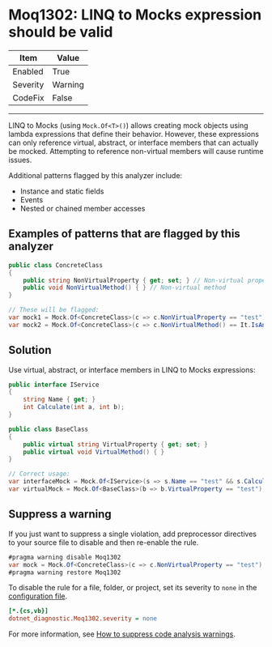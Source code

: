 # Moq1302: LINQ to Mocks expression should be valid

| Item     | Value   |
| -------- | ------- |
| Enabled  | True    |
| Severity | Warning |
| CodeFix  | False   |
---

LINQ to Mocks (using `Mock.Of<T>()`) allows creating mock objects using lambda expressions that define their behavior. However, these expressions can only reference virtual, abstract, or interface members that can actually be mocked. Attempting to reference non-virtual members will cause runtime issues.

Additional patterns flagged by this analyzer include:
- Instance and static fields
- Events
- Nested or chained member accesses

## Examples of patterns that are flagged by this analyzer

```csharp
public class ConcreteClass
{
    public string NonVirtualProperty { get; set; } // Non-virtual property
    public void NonVirtualMethod() { } // Non-virtual method
}

// These will be flagged:
var mock1 = Mock.Of<ConcreteClass>(c => c.NonVirtualProperty == "test"); // Moq1302
var mock2 = Mock.Of<ConcreteClass>(c => c.NonVirtualMethod() == It.IsAny<object>()); // Moq1302
```

## Solution

Use virtual, abstract, or interface members in LINQ to Mocks expressions:

```csharp
public interface IService
{
    string Name { get; }
    int Calculate(int a, int b);
}

public class BaseClass
{
    public virtual string VirtualProperty { get; set; }
    public virtual void VirtualMethod() { }
}

// Correct usage:
var interfaceMock = Mock.Of<IService>(s => s.Name == "test" && s.Calculate(1, 2) == 3);
var virtualMock = Mock.Of<BaseClass>(b => b.VirtualProperty == "test");
```

## Suppress a warning

If you just want to suppress a single violation, add preprocessor directives to
your source file to disable and then re-enable the rule.

```csharp
#pragma warning disable Moq1302
var mock = Mock.Of<ConcreteClass>(c => c.NonVirtualProperty == "test"); // Moq1302
#pragma warning restore Moq1302
```

To disable the rule for a file, folder, or project, set its severity to `none`
in the
[configuration file](https://learn.microsoft.com/en-us/dotnet/fundamentals/code-analysis/configuration-files).

```ini
[*.{cs,vb}]
dotnet_diagnostic.Moq1302.severity = none
```

For more information, see
[How to suppress code analysis warnings](https://learn.microsoft.com/en-us/dotnet/fundamentals/code-analysis/suppress-warnings).
